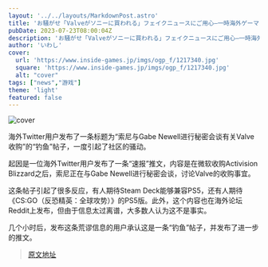 ```yaml
---
layout: '../../layouts/MarkdownPost.astro'
title: 'お騒がせ「Valveがソニーに買われる」フェイクニュースにご用心―一時海外ゲーマーも騒然'
pubDate: 2023-07-23T08:00:04Z
description: 'お騒がせ「Valveがソニーに買われる」フェイクニュースにご用心―一時海外ゲーマーも騒然'
author: 'いわし'
cover:
  url: 'https://www.inside-games.jp/imgs/ogp_f/1217340.jpg'
  square: 'https://www.inside-games.jp/imgs/ogp_f/1217340.jpg'
  alt: "cover"
tags: ["news","游戏"]
theme: 'light'
featured: false
---
```


![cover](https://www.inside-games.jp/imgs/ogp_f/1217340.jpg)

海外Twitter用户发布了一条标题为“索尼与Gabe Newell进行秘密会谈有关Valve收购”的“钓鱼”帖子，一度引起了社区的骚动。

起因是一位海外Twitter用户发布了一条“速报”推文，内容是在微软收购Activision Blizzard之后，索尼正在与Gabe Newell进行秘密会谈，讨论Valve的收购事宜。

这条帖子引起了很多反应，有人期待Steam Deck能够兼容PS5，还有人期待《CS:GO（反恐精英：全球攻势）》的PS5版。此外，这个内容也在海外论坛Reddit上发布，但由于信息太过离谱，大多数人认为这不是事实。

几个小时后，发布这条荒谬信息的用户承认这是一条“钓鱼”帖子，并发布了进一步的推文。

>[原文地址](https://www.inside-games.jp/article/2023/07/23/147349.html)  